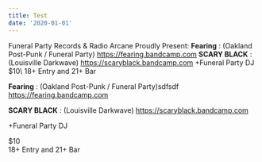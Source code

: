 ```yaml
---
title: Test
date: '2020-01-01'
---
```

Funeral Party Records & Radio Arcane Proudly Present:   **Fearing** : (Oakland Post-Punk / Funeral Party)   https://fearing.bandcamp.com   **SCARY BLACK** : (Louisville Darkwave)   https://scaryblack.bandcamp.com   +Funeral Party DJ   $10\   18+ Entry and 21+ Bar﻿

**Fearing** : (Oakland Post-Punk / Funeral Party)sdfsdf
https://fearing.bandcamp.com

**SCARY BLACK** : (Louisville Darkwave)
https://scaryblack.bandcamp.com

+Funeral Party DJ

$10\
18+ Entry and 21+ Bar
